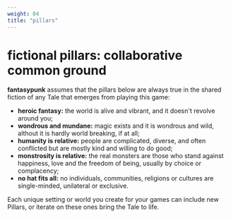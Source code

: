 ```yaml
---
weight: 04
title: "pillars"
---
```


# fictional pillars: collaborative common ground

**fantasypunk** assumes that the pillars below are always true in the shared fiction of any Tale that emerges from playing this game:

- **heroic fantasy:** the world is alive and vibrant, and it doesn't revolve around you;
- **wondrous and mundane:** magic exists and it is wondrous and wild, althout it is hardly world breaking, if at all;
- **humanity is relative:** people are complicated, diverse, and often conflicted but are mostly kind and willing to do good;
- **monstrosity is relative:** the real monsters are those who stand against happiness, love and the freedom of being, usually by choice or complacency;
- **no hat fits all:** no individuals, communities, religions or cultures are single-minded, unilateral or exclusive.

Each unique setting or world you create for your games can include new Pillars, or iterate on these ones bring the Tale to life.